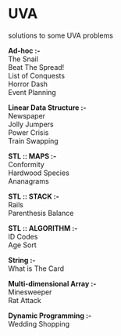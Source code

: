 UVA
===

solutions to some UVA problems

<b>Ad-hoc :-</b><br>
The Snail<br>
Beat The Spread!<br>
List of Conquests<br>
Horror Dash<br>
Event Planning<br>

<b>Linear Data Structure :-</b><br>
Newspaper<br>
Jolly Jumpers<br>
Power Crisis<br>
Train Swapping<br>

<b>STL :: MAPS :- </b><br>
Conformity <br>
Hardwood Species<br>
Ananagrams<br>

<b> STL :: STACK :- </b><br>
Rails <br>
Parenthesis Balance <br>

<b>STL :: ALGORITHM :- </b><br>
ID Codes<br>
Age Sort<br>

<b>String :- </b><br>
What is The Card<br>

<b>Multi-dimensional Array :- </b><br>
Minesweeper<br>
Rat Attack<br>

<b>Dynamic Programming :- </b><br>
Wedding Shopping<br>
